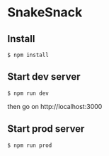 # SnakeSnack

## Install

    $ npm install

## Start dev server

    $ npm run dev

then go on http://localhost:3000

## Start prod server

    $ npm run prod